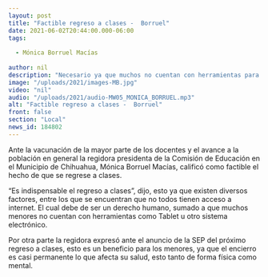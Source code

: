 ```yaml
---
layout: post
title: "Factible regreso a clases -  Borruel"
date: 2021-06-02T20:44:00.000-06:00
tags:
  
  - Mónica Borruel Macías
  
author: nil
description: "Necesario ya que muchos no cuentan con herramientas para el aprovechamiento escolar."
image: "/uploads/2021/images-MB.jpg"
video: "nil"
audio: "/uploads/2021/audio-MW05_MONICA_BORRUEL.mp3"
alt: "Factible regreso a clases -  Borruel"
front: false
section: "Local"
news_id: 184802
---
```


Ante la vacunación de la mayor parte de los docentes y el avance a la población en general la regidora presidenta de la Comisión de Educación en el Municipio de Chihuahua, Mónica Borruel Macías, calificó como factible el hecho de que se regrese a clases.

“Es indispensable el regreso a clases”, dijo, esto ya que existen diversos factores, entre los que se encuentran que no todos tienen acceso a internet. El cual debe de ser un derecho humano, sumado a que muchos menores no cuentan con herramientas como Tablet u otro sistema electrónico.

Por otra parte la regidora expresó ante el anuncio de la SEP del próximo regreso a clases, esto es un beneficio para los menores, ya que el encierro es casi permanente lo que afecta su salud, esto tanto de forma física como mental.
